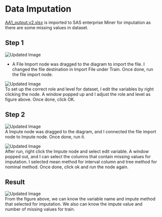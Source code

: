# Data Imputation
[AA1_output.v2.xlsx](https://github.com/weilai0807/WQD7005_AA1/blob/main/Dataset/AA1_output.v2.xlsx) is imported to SAS enterprise Miner for imputation as there are some missing values in dataset.  

## Step 1  
![Updated Image](https://github.com/weilai0807/WQD7005_AA1/blob/main/SAS%20Enterprise%20Miner/FileImport_1.png)  
- A File Import node was dragged to the diagram to import the file. I changed the file destination in Import File under Train. Once done, run the file import node.  

![Updated Image](https://github.com/weilai0807/WQD7005_AA1/blob/main/SAS%20Enterprise%20Miner/FileImport_2.png)  
To set up the correct role and level for dataset, I edit the variables by right clicking the node. A window popped up and I adjust the role and level as figure above. Once done, click OK.  

## Step 2
![Updated Image](https://github.com/weilai0807/WQD7005_AA1/blob/main/SAS%20Enterprise%20Miner/Impute_1.png)  
A Impute node was dragged to the diagram, and I connected the file import node to Impute node. Once done, run it.  

![Updated Image](https://github.com/weilai0807/WQD7005_AA1/blob/main/SAS%20Enterprise%20Miner/Impute_2.png)  
After run, right click the Impute node and select edit variable. A window popped out, and I can select the columns that contain missing values for imputation. I selected mean method for interval column and tree method for nominal method. Once done, click ok and run the node again.  

## Result
![Updated Image](https://github.com/weilai0807/WQD7005_AA1/blob/main/SAS%20Enterprise%20Miner/ImputeResult.png)  
From the figure above, we can know the variable name and impute method that selected for imputation. We also can know the impute value and number of missing values for train. 
